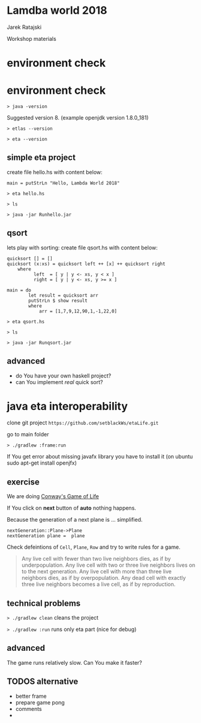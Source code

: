 # Lamdba world 2018
Jarek Ratajski 

Workshop materials


#  environment check
#  environment check


`> java -version`

Suggested version 8. (example openjdk version 1.8.0_181)

`> etlas --version`

`> eta --version`


##  simple eta project

create file hello.hs with content below:
```
main = putStrLn "Hello, Lambda World 2018"
```

`> eta hello.hs`

`> ls `

`> java -jar Runhello.jar`


## qsort

lets play with sorting:
create file qsort.hs with content below:
```
quicksort [] = []
quicksort (x:xs) = quicksort left ++ [x] ++ quicksort right
    where
          left  = [ y | y <- xs, y < x ]
          right = [ y | y <- xs, y >= x ]

main = do
        let result = quicksort arr
        putStrLn $ show result
        where
            arr = [1,7,9,12,90,1,-1,22,0]

```

`> eta qsort.hs`

`> ls `

`> java -jar Runqsort.jar`


## advanced

- do You have your own haskell project?
- can You implement *real* quick sort?  


# java eta interoperability

clone git project `https://github.com/setblackWs/etaLife.git`

go to main folder

`> ./gradlew :frame:run`

If You get error about missing javafx library you have to install it (on ubuntu sudo apt-get install openjfx)

## exercise

We are doing 
[Conway's Game of Life](https://en.wikipedia.org/wiki/Conway%27s_Game_of_Life)

If You click on **next** button of **auto**  nothing happens.

Because the generation of a next plane is ... simplified.

```
nextGeneration::Plane->Plane
nextGeneration plane =  plane
```

Check defeintions of `Cell`, `Plane`, `Row` and try to write rules for a game.

>Any live cell with fewer than two live neighbors dies, as if by underpopulation.
 Any live cell with two or three live neighbors lives on to the next generation.
 Any live cell with more than three live neighbors dies, as if by overpopulation.
 Any dead cell with exactly three live neighbors becomes a live cell, as if by reproduction.


## technical problems
`> ./gradlew clean`  cleans the project

`> ./gradlew :run`  runs only eta part (nice for debug)

## advanced

The game runs relatively slow. 
Can You make it faster?



## TODOS alternative
- better frame
- prepare game pong
- comments
-
